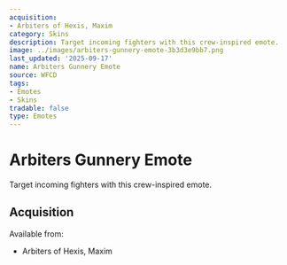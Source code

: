 ```yaml
---
acquisition:
- Arbiters of Hexis, Maxim
category: Skins
description: Target incoming fighters with this crew-inspired emote.
image: ../images/arbiters-gunnery-emote-3b3d3e9bb7.png
last_updated: '2025-09-17'
name: Arbiters Gunnery Emote
source: WFCD
tags:
- Emotes
- Skins
tradable: false
type: Emotes
---
```


# Arbiters Gunnery Emote

Target incoming fighters with this crew-inspired emote.

## Acquisition

Available from:
- Arbiters of Hexis, Maxim

